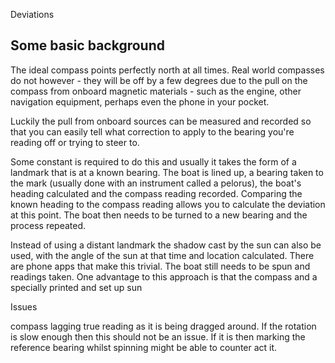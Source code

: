Deviations

## Some basic background

The ideal compass points perfectly north at all times. Real world compasses do not however - they will be off by a few degrees due to the pull on the compass from onboard magnetic materials - such as the engine, other navigation equipment, perhaps even the phone in your pocket.

Luckily the pull from onboard sources can be measured and recorded so that you can easily tell what correction to apply to the bearing you're reading off or trying to steer to.

Some constant is required to do this and usually it takes the form of a landmark that is at a known bearing. The boat is lined up, a bearing taken to the mark (usually done with an instrument called a pelorus), the boat's heading calculated and the compass reading recorded. Comparing the known heading to the compass reading allows you to calculate the deviation at this point. The boat then needs to be turned to a new bearing and the process repeated.

Instead of using a distant landmark the shadow cast by the sun can also be used, with the angle of the sun at that time and location calculated. There are phone apps that make this trivial. The boat still needs to be spun and readings taken. One advantage to this approach is that the compass and a specially printed and set up sun



Issues

compass lagging true reading as it is being dragged around. If the rotation is slow enough then this should not be an issue. If it is then marking the reference bearing whilst spinning might be able to counter act it.
